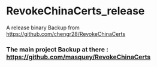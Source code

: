 # RevokeChinaCerts_release
A release binary Backup from https://github.com/chengr28/RevokeChinaCerts

### The main project Backup at there : https://github.com/masquey/RevokeChinaCerts
